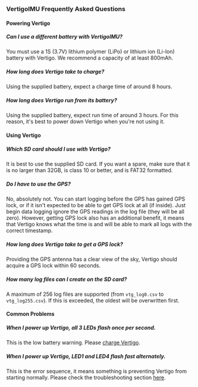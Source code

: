 ### VertigoIMU Frequently Asked Questions

#### Powering Vertigo

##### Can I use a different battery with VertigoIMU? ###

You must use a 1S (3.7V) lithium polymer (LiPo) or lithium ion (Li-Ion) battery
with Vertigo. We recommend a capacity of at least 800mAh.

##### How long does Vertigo take to charge? ####

Using the supplied battery, expect a charge time of around 8 hours.

##### How long does Vertigo run from its battery? ###

Using the supplied battery, expect run time of around 3 hours. For this reason,
it's best to power down Vertigo when you're not using it.

#### Using Vertigo

##### Which SD card should I use with Vertigo? ###

It is best to use the supplied SD card. If you want a spare, make sure that it
is no larger than 32GB, is class 10 or better, and is FAT32 formatted.

##### Do I have to use the GPS? ###

No, absolutely not. You can start logging before the GPS has gained GPS lock, or if it isn't expected to be able to get GPS lock at all (if inside). Just begin data logging ignore the GPS readings in the log file (they will be all zero). However, getting GPS lock also has an additional benefit, it means that Vertigo knows what the time is and will be able to mark all logs with the correct timestamp.

##### How long does Vertigo take to get a GPS lock? ###

Providing the GPS antenna has a clear view of the sky, Vertigo should acquire a
GPS lock within 60 seconds.

##### How many log files can I create on the SD card? ###

A maximum of 256 log files are supported (from `vtg_log0.csv` to
`vtg_log255.csv`).
If this is exceeded, the oldest will be overwritten first.

#### Common Problems 

##### When I power up Vertigo, all 3 LEDs flash once per second. ##### 

This is the low battery warning. Please [charge Vertigo](usage.md).

##### When I power up Vertigo, LED1 and LED4 flash fast alternately. ###

This is the error sequence, it means something is preventing Vertigo from
starting normally. Please check the troubleshooting section [here](usage.md).
